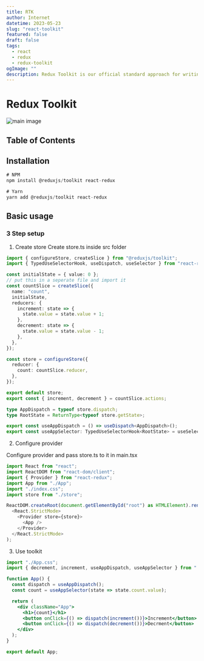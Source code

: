 ```yaml
---
title: RTK
author: Internet
datetime: 2023-05-23
slug: "react-toolkit"
featured: false
draft: false
tags:
  - react
  - redux
  - redux-toolkit
ogImage: ""
description: Redux Toolkit is our official standard approach for writing Redux logic.
---
```


# Redux Toolkit

![main image](https://wsrv.nl/?url=hybridheroes.de/blog/content/images/size/w2000/2022/03/redux-toolkit-1400.jpg&w=600)

## Table of Contents

## Installation

```js
# NPM
npm install @reduxjs/toolkit react-redux

# Yarn
yarn add @reduxjs/toolkit react-redux
```

## Basic usage

### 3 Step setup

1. Create store
   Create store.ts inside src folder

```ts
import { configureStore, createSlice } from "@reduxjs/toolkit";
import { TypedUseSelectorHook, useDispatch, useSelector } from "react-redux";

const initialState = { value: 0 };
// put this in a seperate file and import it
const countSlice = createSlice({
  name: "count",
  initialState,
  reducers: {
    increment: state => {
      state.value = state.value + 1;
    },
    decrement: state => {
      state.value = state.value - 1;
    },
  },
});

const store = configureStore({
  reducer: {
    count: countSlice.reducer,
  },
});

export default store;
export const { increment, decrement } = countSlice.actions;

type AppDispatch = typeof store.dispatch;
type RootState = ReturnType<typeof store.getState>;

export const useAppDispatch = () => useDispatch<AppDispatch>();
export const useAppSelector: TypedUseSelectorHook<RootState> = useSelector;
```

2. Configure provider

Configure provider and pass store.ts to it in main.tsx

```ts
import React from "react";
import ReactDOM from "react-dom/client";
import { Provider } from "react-redux";
import App from "./App";
import "./index.css";
import store from "./store";

ReactDOM.createRoot(document.getElementById("root") as HTMLElement).render(
  <React.StrictMode>
    <Provider store={store}>
      <App />
    </Provider>
  </React.StrictMode>
);
```

3. Use toolkit

```jsx
import "./App.css";
import { decrement, increment, useAppDispatch, useAppSelector } from "./store";

function App() {
  const dispatch = useAppDispatch();
  const count = useAppSelector(state => state.count.value);

  return (
    <div className="App">
      <h1>{count}</h1>
      <button onClick={() => dispatch(increment())}>Increment</button>
      <button onClick={() => dispatch(decrement())}>Decrment</button>
    </div>
  );
}

export default App;
```
